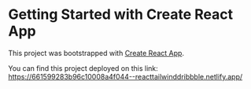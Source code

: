 # Getting Started with Create React App

This project was bootstrapped with [Create React App](https://github.com/facebook/create-react-app).

You can find this project deployed on this link:
https://661599283b96c10008a4f044--reacttailwinddribbble.netlify.app/





